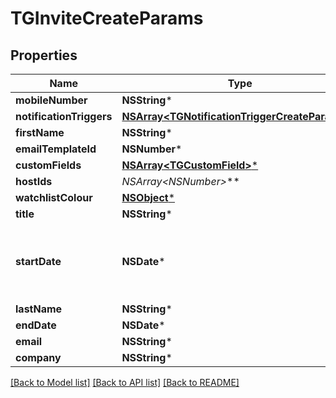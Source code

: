# TGInviteCreateParams

## Properties
Name | Type | Description | Notes
------------ | ------------- | ------------- | -------------
**mobileNumber** | **NSString*** |  | [optional] 
**notificationTriggers** | [**NSArray&lt;TGNotificationTriggerCreateParams&gt;***](TGNotificationTriggerCreateParams.md) |  | [optional] 
**firstName** | **NSString*** |  | 
**emailTemplateId** | **NSNumber*** |  | [optional] 
**customFields** | [**NSArray&lt;TGCustomField&gt;***](TGCustomField.md) |  | [optional] 
**hostIds** | **NSArray&lt;NSNumber*&gt;*** |  | [optional] 
**watchlistColour** | [**NSObject***](.md) |  | [optional] 
**title** | **NSString*** |  | [optional] 
**startDate** | **NSDate*** | The &#x60;start_date&#x60; is required for invitations to lobbies | [optional] 
**lastName** | **NSString*** |  | 
**endDate** | **NSDate*** |  | [optional] 
**email** | **NSString*** |  | 
**company** | **NSString*** |  | [optional] 

[[Back to Model list]](../README.md#documentation-for-models) [[Back to API list]](../README.md#documentation-for-api-endpoints) [[Back to README]](../README.md)


